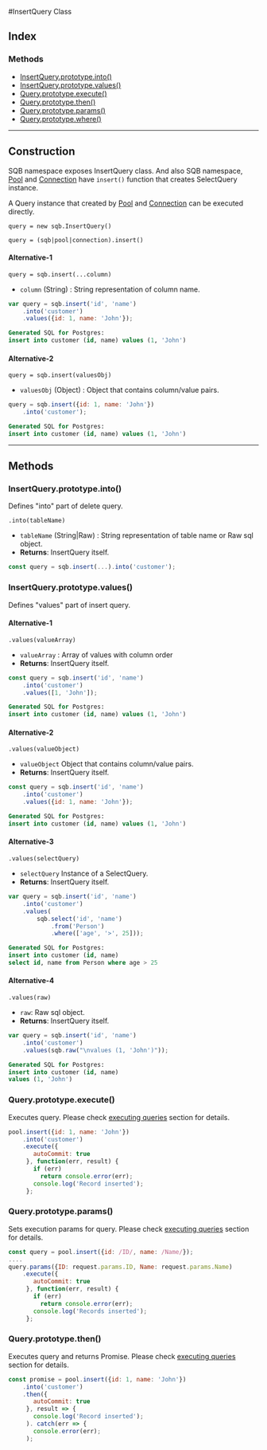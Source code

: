 #InsertQuery Class

## Index

### Methods
- [InsertQuery.prototype.into()](#deletequeryprototypeinto)
- [InsertQuery.prototype.values()](#deletequeryprototypevalues)
- [Query.prototype.execute()](#queryprototypeexecute)
- [Query.prototype.then()](#queryprototypethen)
- [Query.prototype.params()](#queryprototypeparams)
- [Query.prototype.where()](#queryprototypewhere)


<hr/>

## Construction

SQB namespace exposes InsertQuery class. And also SQB namespace, [Pool](connection/Pool.md) and [Connection](connection/Connection.md) have `insert()` function that creates SelectQuery instance.

A Query instance that created by [Pool](connection/Pool.md) and [Connection](connection/Connection.md) can be executed directly.


`query = new sqb.InsertQuery()`

`query = (sqb|pool|connection).insert()`


#### Alternative-1

`query = sqb.insert(...column)`

- `column` (String) : String representation of column name.

```js
var query = sqb.insert('id', 'name')
    .into('customer')
    .values({id: 1, name: 'John'});
```

```sql
Generated SQL for Postgres:
insert into customer (id, name) values (1, 'John')
```


#### Alternative-2

`query = sqb.insert(valuesObj)`

- `valuesObj` (Object) : Object that contains column/value pairs.

```js
query = sqb.insert({id: 1, name: 'John'})
    .into('customer');
```
```sql
Generated SQL for Postgres:
insert into customer (id, name) values (1, 'John')
```


<hr/>

## Methods

### InsertQuery.prototype.into() 
Defines "into" part of delete query.

`.into(tableName)`

- `tableName` (String|Raw) : String representation of table name or Raw sql object.
- **Returns**: InsertQuery itself.

```js
const query = sqb.insert(...).into('customer');
```
  
### InsertQuery.prototype.values() 
Defines "values" part of insert query.

#### Alternative-1

`.values(valueArray)`

- `valueArray` : Array of values with column order
- **Returns**: InsertQuery itself.

```js
const query = sqb.insert('id', 'name')
    .into('customer')
    .values([1, 'John']);
```
```sql
Generated SQL for Postgres:
insert into customer (id, name) values (1, 'John')
```


#### Alternative-2

`.values(valueObject)`

- `valueObject` Object that contains column/value pairs.
- **Returns**: InsertQuery itself.

```js
const query = sqb.insert('id', 'name')
    .into('customer')
    .values({id: 1, name: 'John'});
```
```sql
Generated SQL for Postgres:
insert into customer (id, name) values (1, 'John')
```

#### Alternative-3

`.values(selectQuery)`

- `selectQuery` Instance of a SelectQuery.
- **Returns**: InsertQuery itself.

```js
var query = sqb.insert('id', 'name')
    .into('customer')
    .values(
        sqb.select('id', 'name')
            .from('Person')
            .where(['age', '>', 25]));
```
```sql
Generated SQL for Postgres:
insert into customer (id, name)
select id, name from Person where age > 25
```

#### Alternative-4

`.values(raw)`

- `raw`: Raw sql object.
- **Returns**: InsertQuery itself.

```js
var query = sqb.insert('id', 'name')
    .into('customer')
    .values(sqb.raw("\nvalues (1, 'John')"));
```
```sql
Generated SQL for Postgres:
insert into customer (id, name) 
values (1, 'John')
```


### Query.prototype.execute() 
Executes query. Please check [executing queries](query-builder/executingqueries.md) section for details.

```js
pool.insert({id: 1, name: 'John'})
    .into('customer')
    .execute({
       autoCommit: true
     }, function(err, result) {
       if (err)
         return console.error(err);
       console.log('Record inserted');
     };
```

### Query.prototype.params() 
Sets execution params for query. Please check [executing queries](query-builder/executingqueries.md) section for details.

```js
const query = pool.insert({id: /ID/, name: /Name/});
....    
query.params({ID: request.params.ID, Name: request.params.Name)    
    .execute({
       autoCommit: true
     }, function(err, result) {
       if (err)
         return console.error(err);
       console.log('Records inserted');
     };
```


### Query.prototype.then() 
Executes query and returns Promise. Please check [executing queries](query-builder/executingqueries.md) section for details.

```js
const promise = pool.insert({id: 1, name: 'John'})
    .into('customer')
    .then({
       autoCommit: true
     }, result => {
       console.log('Record inserted');
     ). catch(err => {
       console.error(err);
     );
```

